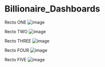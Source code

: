 # Billionaire_Dashboards

Recto ONE
![image](https://github.com/silentsaniya/Billionaires_Analysis_Dashboards/assets/92682294/240d02e8-307e-46fa-9284-308b282e1fc0)


Recto TWO
![image](https://github.com/silentsaniya/Billionaires_Analysis_Dashboards/assets/92682294/beb1d8b3-e4ef-4bfe-92da-2684b43ab0fb)


Recto THREE
![image](https://github.com/silentsaniya/Billionaires_Analysis_Dashboards/assets/92682294/2da6af5e-9f62-457a-8515-fcd06bcf57dd)


Recto FOUR
![image](https://github.com/silentsaniya/Billionaires_Analysis_Dashboards/assets/92682294/894fb4f6-4f76-4cea-b9e6-179b47d92870)


Recto FIVE
![image](https://github.com/silentsaniya/Billionaires_Analysis_Dashboards/assets/92682294/2567caaf-dd43-48a6-9121-3f8160c860a1)


